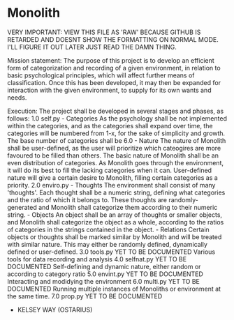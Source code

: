 Monolith
========

VERY IMPORTANT: 
 VIEW THIS FILE AS 'RAW' BECAUSE GITHUB IS RETARDED AND DOESNT SHOW THE FORMATTING ON NORMAL MODE. I'LL FIGURE IT OUT LATER JUST READ THE DAMN THING. 


Mission statement:
  The purpose of this project is to develop an efficient form of categorization and recording of a given environment, in 
  relation to basic psychological principles, which will affect further means of classification. Once this has been 
  developed, it may then be expanded for interaction with the given environment, to supply for its own wants and needs. 

Execution:
  The project shall be developed in several stages and phases, as follows:
    1.0 self.py
      - Categories 
          As the psychology shall be not implemented within the categories, and as the categories shall expand over time,
          the categories will be numbered from 1-x, for the sake of simplicity and growth. The base number of categories
          shall be 6.0
      - Nature
          The nature of Monolith shall be user-defined, as the user will prioritize which cateogires are more favoured to be 
          filled than others. The basic nature of Monolith shall be an even distribution of categories. As Monolith goes
          through the environment, it will do its best to fill the lacking categories when it can. User-defined nature will
          give a certain desire to Monolith, filling certain categories as a priority.
    2.0 enviro.py
      - Thoughts
          The environment shall consist of many 'thoughts'. Each thought shall be a numeric string, defining what   categories 
          and the ratio of which it belongs to. These thoughts are randomly-generated and Monolith shall categorize them 
          according to their numeric string. 
      - Objects 
          An object shall be an array of thoughts or smaller objects, and Monolith shall categorize the object as a whole,
          according to the ratios of categories in the strings contained in the object. 
      - Relations
          Certain objects or thoughts shall be marked similar by Monolith and will be treated with similar nature. This 
          may either be randomly defined, dynamically defined or user-defined. 
    3.0 tools.py      YET TO BE DOCUMENTED 
                      Various tools for data recording and analysis
    4.0 selfnat.py    YET TO BE DOCUMENTED
                      Self-defining and dynamic nature, either random or according to category ratio
    5.0 envint.py     YET TO BE DOCUMENTED
                      Interacting and modidying the environment
    6.0 multi.py      YET TO BE DOCUMENTED
                      Running multiple instances of Monoliths or environment at the same time. 
    7.0 prop.py       YET TO BE DOCUMENTED
    
    
- KELSEY WAY (OSTARIUS)
